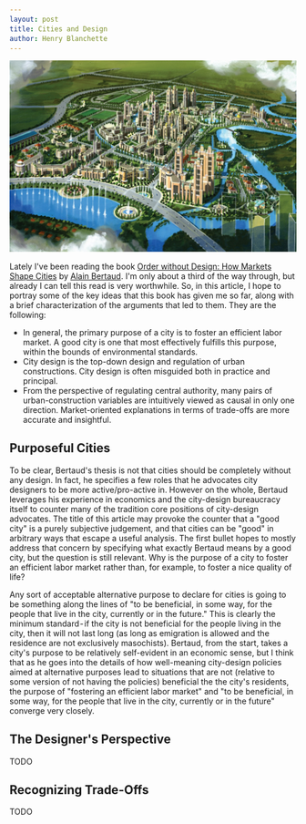 ```yaml
---
layout: post
title: Cities and Design
author: Henry Blanchette
---
```


<img src="/assets/city-design/header.jpg" class="header">

Lately I've been reading the book [Order without Design: How Markets Shape Cities](https://www.goodreads.com/book/show/39644188-order-without-design) by [Alain Bertaud](https://www.goodreads.com/author/show/1264012.Alain_Bertaud). I'm only about a third of the way through, but already I can tell this read is very worthwhile. So, in this article, I hope to portray some of the key ideas that this book has given me so far, along with a brief characterization of the arguments that led to them. They are the following:

- In general, the primary purpose of a city is to foster an efficient labor market. A good city is one that most effectively fulfills this purpose, within the bounds of environmental standards.
- City design is the top-down design and regulation of urban constructions. City design is often misguided both in practice and principal.
- From the perspective of regulating central authority, many pairs of urban-construction variables are intuitively viewed as causal in only one direction. Market-oriented explanations in terms of trade-offs are more accurate and insightful.

## Purposeful Cities

To be clear, Bertaud's thesis is not that cities should be completely without any design. In fact, he specifies a few roles that he advocates city designers to be more active/pro-active in. However on the whole, Bertaud leverages his experience in economics and the city-design bureaucracy itself to counter many of the tradition core positions of city-design advocates.
The title of this article may provoke the counter that a "good city" is a purely subjective judgement, and that cities can be "good" in arbitrary ways that escape a useful analysis. The first bullet hopes to mostly address that concern by specifying what exactly Bertaud means by a good city, but the question is still relevant. Why is the purpose of a city to foster an efficient labor market rather than, for example, to foster a nice quality of life?

Any sort of acceptable alternative purpose to declare for cities is going to be something along the lines of "to be beneficial, in some way, for the people that live in the city, currently or in the future." This is clearly the minimum standard - if the city is not beneficial for the people living in the city, then it will not last long (as long as emigration is allowed and the residence are not exclusively masochists). Bertaud, from the start, takes a city's purpose to be relatively self-evident in an economic sense, but I think that as he goes into the details of how well-meaning city-design policies aimed at alternative purposes lead to situations that are not (relative to some version of not having the policies) beneficial the the city's residents, the purpose of "fostering an efficient labor market" and "to be beneficial, in some way, for the people that live in the city, currently or in the future" converge very closely.

## The Designer's Perspective

TODO

## Recognizing Trade-Offs

TODO
